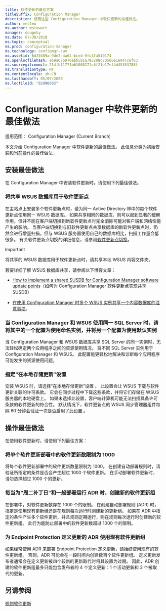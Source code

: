 ```yaml
---
title: 软件更新的最佳方案
titleSuffix: Configuration Manager
description: 使用这些 Configuration Manager 中软件更新的最佳做法。
author: mestew
ms.author: mstewart
manager: dougeby
ms.date: 07/30/2018
ms.topic: conceptual
ms.prod: configuration-manager
ms.technology: configmgr-sum
ms.assetid: 6d20389a-9de2-4a64-bced-9fc4fa519174
ms.openlocfilehash: eb9a675970abb581a793208c73506e1e94cc6f63
ms.sourcegitcommit: 214fb11771b61008271c6f21e17ef4d45353788f
ms.translationtype: HT
ms.contentlocale: zh-CN
ms.lasthandoff: 05/07/2020
ms.locfileid: "82906692"
---
```

# <a name="best-practices-for-software-updates-in-configuration-manager"></a>Configuration Manager 中软件更新的最佳做法

适用范围：  Configuration Manager (Current Branch)

本文介绍 Configuration Manager 中软件更新的最佳做法。 此信息分类为初始安装和当前操作的最佳做法。  



## <a name="installation-best-practices"></a><a name="bkmk_install"></a> 安装最佳做法  

在 Configuration Manager 中安装软件更新时，请使用下列最佳做法。  


### <a name="use-a-shared-wsus-database-for-software-update-points"></a><a name="bkmk_shared-susdb"></a> 将共享 WSUS 数据库用于软件更新点  

在主站点上安装多个软件更新点时，请为同一 Active Directory 林中的每个软件更新点使用同一 WSUS 数据库。 如果共享相同的数据库，则可以起到显著的缓解作用，但并不能在客户端切换到新软件更新点时完全消除可能对客户端和网络性能产生的影响。 当客户端切换到与旧软件更新点共享数据库的新软件更新点时，仍然会进行增量扫描，但与 WSUS 服务器使用自己的数据库相比，扫描工作量会低很多。 有关软件更新点切换的详细信息，请参阅[软件更新点切换](plan-for-software-updates.md#BKMK_SUPSwitching)。  

> [!IMPORTANT]  
>  将共享的 WSUS 数据库用于软件更新点时，请共享本地 WSUS 内容文件夹。  

若要详细了解 WSUS 数据库共享，请参阅以下博客文章：  

- [How to implement a shared SUSDB for Configuration Manager software update points](https://techcommunity.microsoft.com/t5/Configuration-Manager-Archive/How-to-implement-a-shared-SUSDB-for-Configuration-Manager/ba-p/274103)（如何为 Configuration Manager 软件更新点实现共享 SUSDB）  

- [在使用 Configuration Manager 时多个 WSUS 实例共享一个内容数据库的注意事项](https://docs.microsoft.com/archive/blogs/wsus/considerations-for-multiple-wsus-instances-sharing-a-content-database-when-using-system-center-configuration-manager-but-without-network-load-balancing-nlb)。


### <a name="when-configuration-manager-and-wsus-use-the-same-sql-server-configure-one-to-use-a-named-instance-and-the-other-to-use-the-default-instance"></a><a name="bkmk_sql-instance"></a> 当 Configuration Manager 和 WSUS 使用同一 SQL Server 时，请将其中的一个配置为使用命名实例，并将另一个配置为使用默认实例  

当 Configuration Manager 和 WSUS 数据库共享 SQL Server 的同一实例时，无法轻松确定两个应用程序之间的资源使用情况。 将不同 SQL Server 实例用于 Configuration Manager 和 WSUS。 此配置能更轻松地解决和诊断每个应用程序可能发生的资源使用问题。  


### <a name="specify-the-store-updates-locally-setting"></a><a name="bkmk_store-local"></a> 指定“在本地存储更新”设置  

安装 WSUS 时，请选择“在本地存储更新”设置  。 此设置会让 WSUS 下载与软件更新关联的许可条款。 它会在同步过程中下载这些条款，并将它们存储在 WSUS 服务器的本地硬盘上。 如果未选择此设置，客户端计算机可能无法扫描具备许可条款的软件更新的符合性。 默认情况下，软件更新点的 WSUS 同步管理器组件每隔 60 分钟会验证一次是否启用了此设置  。  



## <a name="operational-best-practices"></a><a name="bkmk_operation"></a> 操作最佳做法  

在使用软件更新时，请使用下列最佳方案：  


### <a name="limit-software-updates-to-1000-in-a-single-software-update-deployment"></a><a name="bkmk_object-limit"></a> 将单个软件更新部署中的软件更新数限制为 1000  

将每个软件更新部署中的软件更新数量限制为 1000。 在创建自动部署规则时，请验证所指定的条件是否会产生超过 1000 个软件更新。 在手动部署软件更新时，请勿选择超过 1000 个的更新。  


### <a name="create-a-new-software-update-group-each-time-an-adr-runs-for-patch-tuesday-and-for-general-deployments"></a><a name="bkmk_new-group"></a> 每当为“周二补丁日”和一般部署运行 ADR 时，创建新的软件更新组  

在部署中，对软件更新数存在 1000 个的限制。 在创建自动部署规则 (ADR) 时，指定是使用现有更新组还是在规则每次运行时创建新的更新组。 如果在 ADR 中指定的条件产生多个软件更新，并且规则定期运行，则在规则每次运行时创建新的软件更新组。 此行为能防止部署中的软件更新数超过 1000 个的限制。  


### <a name="use-an-existing-software-update-group-for-adrs-for-endpoint-protection-definition-updates"></a><a name="bkmk_same-group"></a> 为 Endpoint Protection 定义更新的 ADR 使用现有软件更新组  

如果经常使用 ADR 来部署 Endpoint Protection 定义更新，请始终使用现有的软件更新组。 否则，ADR 可能会在一段时间内创建数百个软件更新组。 定义更新发布者通常会在定义更新被四个较新的更新取代时将其设置为过期。 因此，ADR 创建的软件更新组最多只能包含发布者的 4 个定义更新：1 个活动更新和 3 个被取代的更新。  



## <a name="see-also"></a>另请参阅  
 [规划软件更新](plan-for-software-updates.md)

